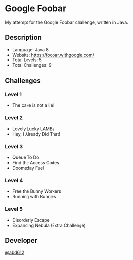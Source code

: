 # Google Foobar

My attempt for the Google Foobar challenge, written in Java.

## Description

* Language: Java 8
* Website: https://foobar.withgoogle.com/
* Total Levels: 5
* Total Challenges: 9

## Challenges

### Level 1

* The cake is not a lie!

### Level 2

* Lovely Lucky LAMBs
* Hey, I Already Did That!

### Level 3

* Queue To Do
* Find the Access Codes
* Doomsday Fuel

### Level 4

* Free the Bunny Workers
* Running with Bunnies

### Level 5

* Disorderly Escape
* Expanding Nebula (Extra Challenge)

## Developer
 
[@abd612](https://github.com/abd612)